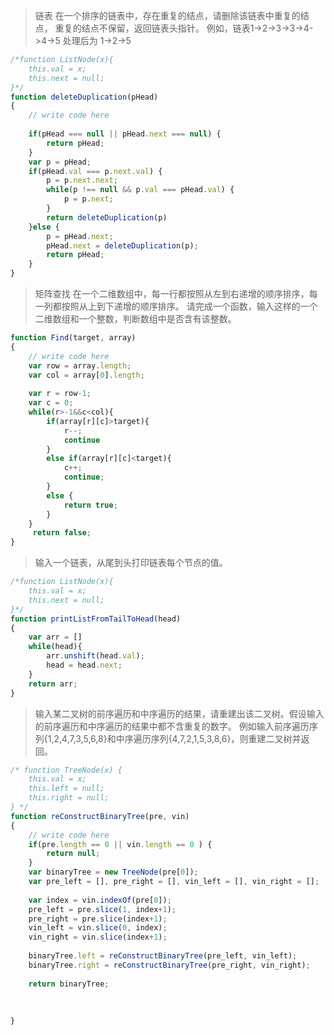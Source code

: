 >链表
在一个排序的链表中，存在重复的结点，请删除该链表中重复的结点，
重复的结点不保留，返回链表头指针。 例如，链表1->2->3->3->4->4->5 处理后为 1->2->5
```javascript
/*function ListNode(x){
    this.val = x;
    this.next = null;
}*/
function deleteDuplication(pHead)
{
    // write code here
    
    if(pHead === null || pHead.next === null) {
        return pHead;
    }
    var p = pHead;
    if(pHead.val === p.next.val) {
        p = p.next.next;
        while(p !== null && p.val === pHead.val) {
            p = p.next;
        }
        return deleteDuplication(p)
    }else {
        p = pHead.next;
        pHead.next = deleteDuplication(p);
        return pHead;
    }
}
```
>矩阵查找
在一个二维数组中，每一行都按照从左到右递增的顺序排序，每一列都按照从上到下递增的顺序排序。
请完成一个函数，输入这样的一个二维数组和一个整数，判断数组中是否含有该整数。

```javascript
function Find(target, array)
{
    // write code here
    var row = array.length;
    var col = array[0].length;
    
    var r = row-1;
    var c = 0;
    while(r>-1&&c<col){
        if(array[r][c]>target){
            r--;
            continue
        }
        else if(array[r][c]<target){
            c++;
            continue;
        }
        else {
            return true;
        }
    }
     return false;
}
```

>输入一个链表，从尾到头打印链表每个节点的值。
```javascript
/*function ListNode(x){
    this.val = x;
    this.next = null;
}*/
function printListFromTailToHead(head)
{	
    var arr = []
    while(head){
        arr.unshift(head.val);
        head = head.next;
    }
    return arr;
}
```

>输入某二叉树的前序遍历和中序遍历的结果，请重建出该二叉树。假设输入的前序遍历和中序遍历的结果中都不含重复的数字。
例如输入前序遍历序列{1,2,4,7,3,5,6,8}和中序遍历序列{4,7,2,1,5,3,8,6}，则重建二叉树并返回。
```javascript
/* function TreeNode(x) {
    this.val = x;
    this.left = null;
    this.right = null;
} */
function reConstructBinaryTree(pre, vin)
{
    // write code here
    if(pre.length == 0 || vin.length == 0 ) {
        return null;
    }
    var binaryTree = new TreeNode(pre[0]);
    var pre_left = [], pre_right = [], vin_left = [], vin_right = [];
      
    var index = vin.indexOf(pre[0]);
    pre_left = pre.slice(1, index+1);
    pre_right = pre.slice(index+1);
    vin_left = vin.slice(0, index);
    vin_right = vin.slice(index+1);
      
    binaryTree.left = reConstructBinaryTree(pre_left, vin_left);
    binaryTree.right = reConstructBinaryTree(pre_right, vin_right);
      
    return binaryTree;
     
    
     
}
```